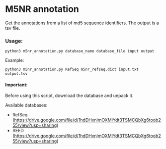 # M5NR annotation

Get the annotations from a list of md5 sequence identifiers. The output is a tsv file.

### Usage:

```python3 m5nr_annotation.py database_name database_file input output```

Example:

```python3 m5nr_annotation.py RefSeq m5nr_refseq.dict input.txt output.tsv```

#### Important:

Before using this script, download the database and unpack it.

Available databases:

- RefSeq (https://drive.google.com/file/d/1hdDHxnlmOXMlYdt3TSMCQbXg6toob255/view?usp=sharing)
- SEED (https://drive.google.com/file/d/1hdDHxnlmOXMlYdt3TSMCQbXg6toob255/view?usp=sharing)
